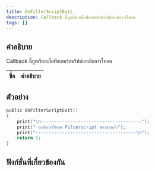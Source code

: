 ```yaml
---
title: OnFilterScriptExit
description: Callback นี้ถูกเรียกเมื่อฟิลเตอร์สคริปต์ยกเลิกการโหลด
tags: []
---
```


## คำอธิบาย

Callback นี้ถูกเรียกเมื่อฟิลเตอร์สคริปต์ยกเลิกการโหลด

| ชื่อ | คำอธิบาย |
| ---- | -------- |


## ตัวอย่าง

```c
public OnFilterScriptExit()
{
    print("\n--------------------------------------");
    print(" ยกลิกการโหลด Filterscript ของฉันแล้ว");
    print("--------------------------------------\n");
    return 1;
}
```

## ฟังก์ชั่นที่เกี่ยวข้องกัน
